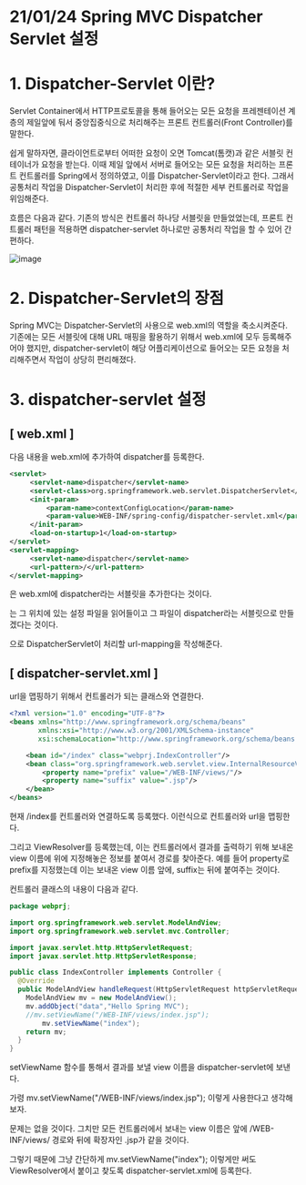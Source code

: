 # 21/01/24 Spring MVC Dispatcher Servlet 설정

# 1. Dispatcher-Servlet 이란?

Servlet Container에서 HTTP프로토콜을 통해 들어오는 모든 요청을 프레젠테이션 계층의 제일앞에 둬서 중앙집중식으로 처리해주는 프론트 컨트롤러(Front Controller)를 말한다.

쉽게 말하자면, 클라이언트로부터 어떠한 요청이 오면 Tomcat(톰캣)과 같은 서블릿 컨테이너가 요청을 받는다. 이때 제일 앞에서 서버로 들어오는 모든 요청을 처리하는 프론트 컨트롤러를 Spring에서 정의하였고, 이를 Dispatcher-Servlet이라고 한다. 그래서 공통처리 작업을 Dispatcher-Servlet이 처리한 후에 적절한 세부 컨트롤러로 작업을 위임해준다.

흐름은 다음과 같다. 기존의 방식은 컨트롤러 하나당 서블릿을 만들었었는데, 프론트 컨트롤러 패턴을 적용하면 dispatcher-servlet 하나로만 공통처리 작업을 할 수 있어 간편하다.

![image](https://user-images.githubusercontent.com/60915285/105636627-5a75fd80-5eac-11eb-89d7-e5e59ea45fea.png)



# 2. Dispatcher-Servlet의 장점

Spring MVC는 Dispatcher-Servlet의 사용으로 web.xml의 역할을 축소시켜준다. 기존에는 모든 서블릿에 대해 URL 매핑을 활용하기 위해서 web.xml에 모두 등록해주어야 했지만, dispatcher-servlet이 해당 어플리케이션으로 들어오는 모든 요청을 처리해주면서 작업이 상당히 편리해졌다.

# 3. dispatcher-servlet 설정

## [ web.xml ]

다음 내용을 web.xml에 추가하여 dispatcher를 등록한다.

```xml
<servlet>
     <servlet-name>dispatcher</servlet-name>
     <servlet-class>org.springframework.web.servlet.DispatcherServlet</servlet-class>
     <init-param>
         <param-name>contextConfigLocation</param-name>
         <param-value>WEB-INF/spring-config/dispatcher-servlet.xml</param-value>
     </init-param>
     <load-on-startup>1</load-on-startup>
</servlet>
<servlet-mapping>
     <servlet-name>dispatcher</servlet-name>
     <url-pattern>/</url-pattern>
</servlet-mapping>
```

<servlet>은 web.xml에 dispatcher라는 서블릿을 추가한다는 것이다.

<param-value>는 그 위치에 있는 설정 파일을 읽어들이고 그 파일이 dispatcher라는 서블릿으로 만들겠다는 것이다.

<servlet-mapping> 으로 DispatcherServlet이 처리할 url-mapping을 작성해준다.

## [ dispatcher-servlet.xml ]

url을 맵핑하기 위해서 컨트롤러가 되는 클래스와 연결한다.

```xml
<?xml version="1.0" encoding="UTF-8"?>
<beans xmlns="http://www.springframework.org/schema/beans"
       xmlns:xsi="http://www.w3.org/2001/XMLSchema-instance"
       xsi:schemaLocation="http://www.springframework.org/schema/beans http://www.springframework.org/schema/beans/spring-beans.xsd">

    <bean id="/index" class="webprj.IndexController"/>
    <bean class="org.springframework.web.servlet.view.InternalResourceViewResolver">
        <property name="prefix" value="/WEB-INF/views/"/>
        <property name="suffix" value=".jsp"/>
    </bean>
</beans>
```

현재 /index를 컨트롤러와 연결하도록 등록했다. 이런식으로 컨트롤러와 url을 맵핑한다.

그리고 ViewResolver를 등록했는데, 이는 컨트롤러에서 결과를 출력하기 위해 보내온 view 이름에 위에 지정해놓은 정보를 붙여서 경로를 찾아준다. 예를 들어 property로 prefix를 지정했는데 이는 보내온 view 이름 앞에, suffix는 뒤에 붙여주는 것이다.

컨트롤러 클래스의 내용이 다음과 같다.

```java
package webprj;

import org.springframework.web.servlet.ModelAndView;
import org.springframework.web.servlet.mvc.Controller;

import javax.servlet.http.HttpServletRequest;
import javax.servlet.http.HttpServletResponse;

public class IndexController implements Controller {
  @Override
  public ModelAndView handleRequest(HttpServletRequest httpServletRequest, HttpServletResponse httpServletResponse) throws Exception {
    ModelAndView mv = new ModelAndView();
    mv.addObject("data","Hello Spring MVC");
    //mv.setViewName("/WEB-INF/views/index.jsp");
		mv.setViewName("index");
    return mv;
  }
}
```

setViewName 함수를 통해서 결과를 보낼 view 이름을 dispatcher-servlet에 보낸다.

가령 mv.setViewName("/WEB-INF/views/index.jsp"); 이렇게 사용한다고 생각해보자.

문제는 없을 것이다. 그치만 모든 컨트롤러에서 보내는 view 이름은 앞에 /WEB-INF/views/ 경로와 뒤에 확장자인 .jsp가 같을 것이다. 

그렇기 때문에 그냥 간단하게 mv.setViewName("index"); 이렇게만 써도 ViewResolver에서 붙이고 찾도록 dispatcher-servlet.xml에 등록한다.
